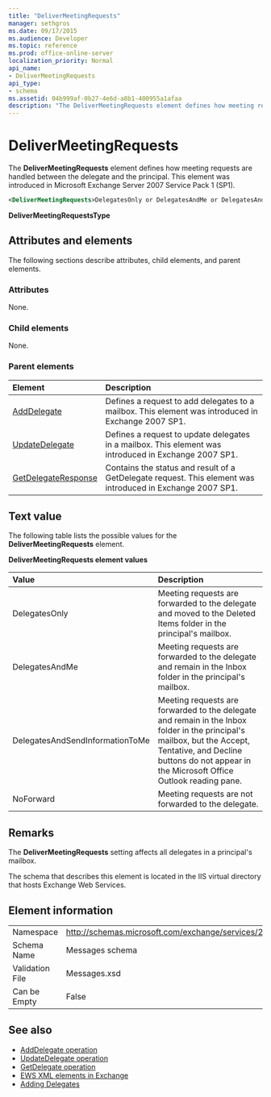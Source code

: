 ```yaml
---
title: "DeliverMeetingRequests"
manager: sethgros
ms.date: 09/17/2015
ms.audience: Developer
ms.topic: reference
ms.prod: office-online-server
localization_priority: Normal
api_name:
- DeliverMeetingRequests
api_type:
- schema
ms.assetid: 04b999af-0b27-4e6d-a8b1-400955a1afaa
description: "The DeliverMeetingRequests element defines how meeting requests are handled between the delegate and the principal. This element was introduced in Microsoft Exchange Server 2007 Service Pack 1 (SP1)."
---
```


# DeliverMeetingRequests

The **DeliverMeetingRequests** element defines how meeting requests are handled between the delegate and the principal. This element was introduced in Microsoft Exchange Server 2007 Service Pack 1 (SP1). 
  
```XML
<DeliverMeetingRequests>DelegatesOnly or DelegatesAndMe or DelegatesAndSendInformationToMe or NoForward</DeliverMeetingRequests>
```

 **DeliverMeetingRequestsType**
## Attributes and elements

The following sections describe attributes, child elements, and parent elements.
  
### Attributes

None.
  
### Child elements

None.
  
### Parent elements

|**Element**|**Description**|
|:-----|:-----|
|[AddDelegate](adddelegate.md) <br/> |Defines a request to add delegates to a mailbox. This element was introduced in Exchange 2007 SP1.  <br/> |
|[UpdateDelegate](updatedelegate.md) <br/> |Defines a request to update delegates in a mailbox. This element was introduced in Exchange 2007 SP1.  <br/> |
|[GetDelegateResponse](getdelegateresponse.md) <br/> |Contains the status and result of a GetDelegate request. This element was introduced in Exchange 2007 SP1.  <br/> |
   
## Text value

The following table lists the possible values for the **DeliverMeetingRequests** element. 
  
**DeliverMeetingRequests element values**

|**Value**|**Description**|
|:-----|:-----|
|DelegatesOnly  <br/> |Meeting requests are forwarded to the delegate and moved to the Deleted Items folder in the principal's mailbox.  <br/> |
|DelegatesAndMe  <br/> |Meeting requests are forwarded to the delegate and remain in the Inbox folder in the principal's mailbox.  <br/> |
|DelegatesAndSendInformationToMe  <br/> |Meeting requests are forwarded to the delegate and remain in the Inbox folder in the principal's mailbox, but the Accept, Tentative, and Decline buttons do not appear in the Microsoft Office Outlook reading pane.  <br/> |
|NoForward  <br/> |Meeting requests are not forwarded to the delegate.  <br/> |
   
## Remarks

The **DeliverMeetingRequests** setting affects all delegates in a principal's mailbox. 
  
The schema that describes this element is located in the IIS virtual directory that hosts Exchange Web Services.
  
## Element information

|||
|:-----|:-----|
|Namespace  <br/> |http://schemas.microsoft.com/exchange/services/2006/messages  <br/> |
|Schema Name  <br/> |Messages schema  <br/> |
|Validation File  <br/> |Messages.xsd  <br/> |
|Can be Empty  <br/> |False  <br/> |
   
## See also

- [AddDelegate operation](adddelegate-operation.md)  
- [UpdateDelegate operation](updatedelegate-operation.md)  
- [GetDelegate operation](getdelegate-operation.md)
- [EWS XML elements in Exchange](ews-xml-elements-in-exchange.md)
- [Adding Delegates](https://msdn.microsoft.com/library/3a744150-66a3-4a13-9433-793603ba5038%28Office.15%29.aspx)

